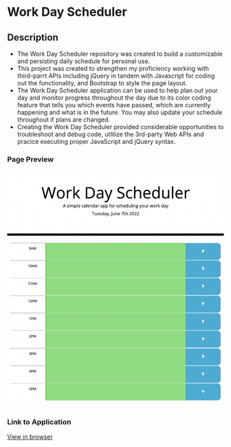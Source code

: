 # Work Day Scheduler

## Description

- The Work Day Scheduler repository was created to build a customizable and persisting daily schedule for personal use.
- This project was created to strengthen my proficiency working with third-parrt APIs including jQuery in tandem with Javascript for coding out the functionality, and Bootstrap to style the page layout. 
- The Work Day Scheduler application can be used to help plan out your day and monitor progress throughout the day due to its color coding feature that tells you which events have passed, which are currently happening and what is in the future. You may also update your schedule throughout if plans are changed.
- Creating the Work Day Scheduler provided considerable opportunities to troubleshoot and debug code, utlilize the 3rd-party Web APIs and pracice executing proper JavaScript and jQuery syntax.

### Page Preview

![Work Day Scheduler](./assets/images/work-day-scheduler.jpg)

### Link to Application

[View in browser](https://katiebutler37.github.io/work-day-scheduler/)